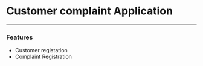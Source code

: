 # Customer complaint Application

---------------------------------------

### Features
- Customer registation
- Complaint Registration

